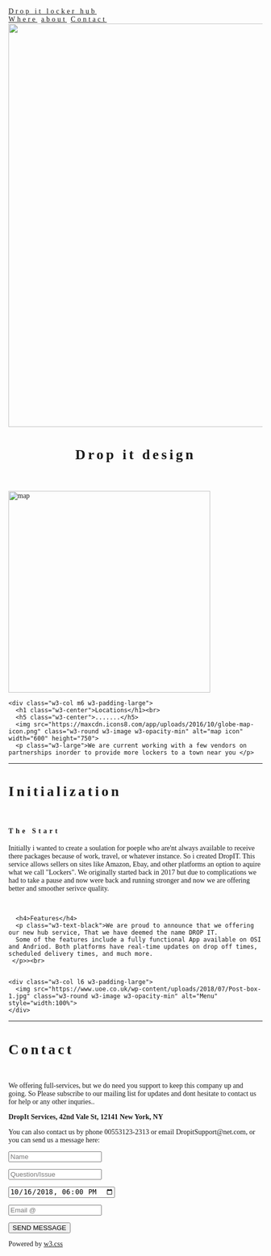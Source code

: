 <!DOCTYPE html>
<html>
<title>W3.CSS Template</title>
<meta charset="UTF-8">
<meta name="viewport" content="width=device-width, initial-scale=1">
<link rel="stylesheet" href="https://www.w3schools.com/w3css/4/w3.css">
<style>
body {font-family: "Times New Roman", Georgia, Serif;}
h1,h2,h3,h4,h5,h6 {
    font-family: "Playfair Display";
    letter-spacing: 5px;
}
</style>
<body>

<!-- Navbar (sit on top) -->
<div class="w3-top">
  <div class="w3-bar w3-white w3-padding w3-card" style="letter-spacing:4px;">
    <a href="#home" class="w3-bar-item w3-button">Drop it locker hub</a>
    <!-- Right-sided navbar links. Hide them on small screens -->
    <div class="w3-right w3-hide-small">
      <a href="#about" class="w3-bar-item w3-button">Where</a>
      <a href="#menu" class="w3-bar-item w3-button">about</a>
      <a href="#contact" class="w3-bar-item w3-button">Contact</a>
    </div>
  </div>
</div>

<!-- Header -->
<header class="w3-display-container w3-content w3-wide" style="max-width:1600px;min-width:500px" id="home">
  <img class="w3-image" src="https://sõnumid.ee/wp-content/uploads/2018/10/SOL9907-copy.jpg" alt="Hamburger Catering" width="1600" height="800">
  <div class="w3-display-bottomleft w3-padding-large w3-opacity">
    <h1 class="w3-xxlarge">Drop it design</h1>
  </div>
</header>

<!-- Page content -->
<div class="w3-content" style="max-width:1100px">

  <!-- About Section -->
  <div class="w3-row w3-padding-64" id="about">
    <div class="w3-col m6 w3-padding-large w3-hide-small">
     <img src="https://maxcdn.icons8.com/app/uploads/2016/10/globe-map-icon.png" class="w3-round w3-image w3-opacity-min" alt="map" width="400" height="400">
    </div>

    <div class="w3-col m6 w3-padding-large">
      <h1 class="w3-center">Locations</h1><br>
      <h5 class="w3-center">.......</h5>
      <img src="https://maxcdn.icons8.com/app/uploads/2016/10/globe-map-icon.png" class="w3-round w3-image w3-opacity-min" alt="map icon" width="600" height="750">
      <p class="w3-large">We are current working with a few vendors on partnerships inorder to provide more lockers to a town near you </p>

  </div>
  
  <hr>
  
  <!-- Menu Section -->
  <div class="w3-row w3-padding-64" id="menu">
    <div class="w3-col l6 w3-padding-large">
      <h1 class="w3-center">Initialization</h1><br>
      <h4> The Start</h4>
      <p class= "w3-text-black"> Initially i wanted to create a soulation for poeple who are'nt always available to receive there packages because of work, travel, or whatever instance. So i created DropIT. This service allows sellers on sites like Amazon, Ebay, and other platforms an option to aquire what we call "Lockers". We originally started back in 2017 but due to complications we had to take a pause and now were back and running stronger and now we are offering better and smoother serivce quality.</p><br>
    
      <h4>Features</h4>
      <p class="w3-text-black">We are proud to announce that we offering our new hub service, That we have deemed the name DROP IT.
      Some of the features include a fully functional App available on OSI and Andriod. Both platforms have real-time updates on drop off times, scheduled delivery times, and much more.
     </p>><br>
     
 
    <div class="w3-col l6 w3-padding-large">
      <img src="https://www.uoe.co.uk/wp-content/uploads/2018/07/Post-box-1.jpg" class="w3-round w3-image w3-opacity-min" alt="Menu" style="width:100%">
    </div>
  </div>

  <hr>

  <!-- Contact Section -->
  <div class="w3-container w3-padding-64" id="contact">
    <h1>Contact</h1><br>
    <p>We offering full-services, but we do need you support to keep this company up and going. So Please subscribe to our mailing list for updates and dont hesitate to contact us for help or any other inquries..</p>
    <p class="w3-text-blue-grey w3-large"><b>DropIt Services, 42nd Vale St, 12141 New York, NY</b></p>
    <p>You can also contact us by phone 00553123-2313 or email DropitSupport@net.com, or you can send us a message here:</p>
    <form action="/action_page.php" target="_blank">
      <p><input class="w3-input w3-padding-16" type="text" placeholder="Name" required name="Name"></p>
      <p><input class="w3-input w3-padding-16" type="number" placeholder="Question/Issue" required name="People"></p>
      <p><input class="w3-input w3-padding-16" type="datetime-local" placeholder="Date and time" required name="date" value="2018-10-16T18:00"></p>
      <p><input class="w3-input w3-padding-16" type="text" placeholder="Email @" required name="Message"></p>
      <p><button class="w3-button w3-light-grey w3-section" type="submit">SEND MESSAGE</button></p>
    </form>
  </div>
  
<!-- End page content -->
</div>

<!-- Footer -->
<footer class="w3-center w3-light-grey w3-padding-32">
  <p>Powered by <a href="https://www.w3schools.com/w3css/default.asp" title="W3.CSS" target="_blank" class="w3-hover-text-green">w3.css</a></p>
</footer>

</body>
</html>
